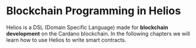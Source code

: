 # Blockchain Programming in Helios

Helios is a DSL (Domain Specific Language) made for **blockchain development** on the Cardano blockchain.
In the following chapters we will learn how to use Helios to write smart contracts.
